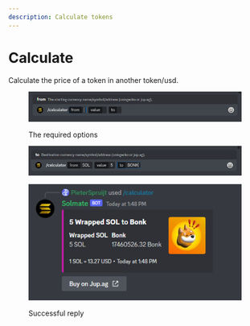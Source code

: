 ```yaml
---
description: Calculate tokens
---
```


# Calculate

Calculate the price of a token in another token/usd.

<figure><img src="../.gitbook/assets/image (18) (2).png" alt=""><figcaption><p>The required options</p></figcaption></figure>

<figure><img src="../.gitbook/assets/image (16) (2).png" alt=""><figcaption></figcaption></figure>

<figure><img src="../.gitbook/assets/image (15) (2).png" alt=""><figcaption><p>Successful reply</p></figcaption></figure>

